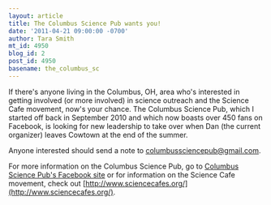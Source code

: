 ```yaml
---
layout: article
title: The Columbus Science Pub wants you!
date: '2011-04-21 09:00:00 -0700'
author: Tara Smith
mt_id: 4950
blog_id: 2
post_id: 4950
basename: the_columbus_sc
---
```

If there's anyone living in the Columbus, OH, area who's interested in getting involved (or more involved) in science outreach and the Science Cafe movement, now's your chance.   The Columbus Science Pub, which I started off back in September 2010 and which now boasts over 450 fans on Facebook, is looking for new leadership to take over when Dan (the current organizer) leaves Cowtown at the end of the summer.     

Anyone interested should send a note to columbussciencepub@gmail.com.

For more information on the Columbus Science Pub, go to [Columbus Science Pub's Facebook site](http://www.facebook.com/ColumbusSciencePub) or for information on the Science Cafe movement, check out [http://www.sciencecafes.org/](http://www.sciencecafes.org/).
